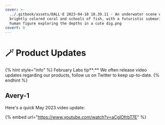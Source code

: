 ```yaml
---
cover: >-
  ../.gitbook/assets/DALL·E 2023-04-18 18.39.11 - An underwater scene with
  brightly colored coral and schools of fish, with a futuristic submarine and a
  human figure exploring the depths in a cute dig.png
coverY: 0
---
```


# 🪄 Product Updates

{% hint style="info" %}
February Labs tip**:** We often release video updates regarding our products, follow us on Twitter to keep up-to-date.
{% endhint %}

## Avery-1

Here's a quick May 2023 video update:

{% embed url="https://www.youtube.com/watch?v=aCglOfrbT7E" %}
